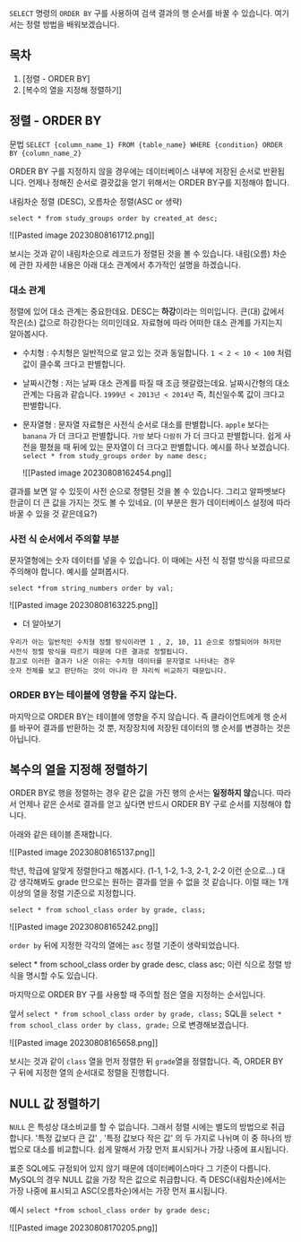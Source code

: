 `SELECT` 명령의 `ORDER BY` 구를 사용하여 검색 결과의 행 순서를 바꿀 수 있습니다. 여기서는 정렬 방법을 배워보겠습니다.

## 목차

1. [정렬 - ORDER BY]
2. [복수의 열을 지정해 정렬하기]

## 정렬 - ORDER BY

문법
`SELECT {column_name_1} FROM {table_name} WHERE {condition} ORDER BY {column_name_2}` 

ORDER BY 구를 지정하지 않을 경우에는 데이터베이스 내부에 저장된 순서로 반환됩니다. 언제나 정해진 순서로 결괏값을 얻기 위해서는 ORDER BY구를 지정해야 합니다.

내림차순 정렬 (DESC), 오름차순 정렬(ASC or 생략)

`select * from study_groups order by created_at desc;`

![[Pasted image 20230808161712.png]]

보시는 것과 같이 내림차순으로 레코드가 정렬된 것을 볼 수 있습니다. 내림(오름) 차순에 관한 자세한 내용은 아래 대소 관계에서 추가적인 설명을 하겠습니다.

### 대소 관계

정렬에 있어 대소 관계는 중요한데요. DESC는 **하강**이라는 의미입니다. 큰(대) 값에서 작은(소) 값으로 하강한다는 의미인데요. 자료형에 따라 어떠한 대소 관계를 가지는지 알아봅시다.

- 수치형 : 수치형은 일반적으로 알고 있는 것과 동일합니다. `1 < 2 < 10 < 100` 처럼 값이 클수록 크다고 판별합니다.

- 날짜시간형 : 저는 날짜 대소 관계를 따질 때 조금 헷갈렸는데요. 날짜시간형의 대소 관계는 다음과 같습니다. `1999년 < 2013년 < 2014년` 즉, 최신일수록 값이 크다고 판별합니다. 

- 문자열형 : 문자열 자료형은 사전식 순서로 대소를 판별합니다. `apple` 보다는 `banana` 가 더 크다고 판별합니다.  `가방` 보다 `다람쥐` 가 더 크다고 판별합니다. 쉽게 사전을 펼쳤을 때 뒤에 있는 문자열이 더 크다고 판별합니다. 예시를 하나 보겠습니다.
   `select * from study_groups order by name desc;`

	![[Pasted image 20230808162454.png]]

 결과를 보면 알 수 있듯이 사전 순으로 정렬된 것을 볼 수 있습니다. 그리고 알파벳보다 한글이 더 큰 값을 가지는 것도 볼 수 있네요. (이 부분은 뭔가 데이터베이스 설정에 따라 바꿀 수 있을 것 같은데요?)


### 사전 식 순서에서 주의할 부분
문자열형에는 숫자 데이터를 넣을 수 있습니다. 이 때에는 사전 식 정렬 방식을 따르므로 주의해야 합니다. 예시를 살펴봅시다.

`select *from string_numbers order by val;`

![[Pasted image 20230808163225.png]]

- 더 알아보기
```
우리가 아는 일반적인 수치형 정렬 방식이라면 1 , 2, 10, 11 순으로 정렬되어야 하지만 
사전식 정렬 방식을 따르기 때문에 다른 결과로 정렬됩니다. 
참고로 이러한 결과가 나온 이유는 수치형 데이터를 문자열로 나타내는 경우 
숫자 전체를 보고 판단하는 것이 아니라 한 자리씩 비교하기 때문입니다.
```

### ORDER BY는 테이블에 영향을 주지 않는다.

마지막으로 ORDER BY는 테이블에 영향을 주지 않습니다. 즉 클라이언트에게 행 순서를 바꾸어 결과를 반환하는 것 뿐, 저장장치에 저장된 데이터의 행 순서를 변경하는 것은 아닙니다.


## 복수의 열을 지정해 정렬하기

ORDER BY로 행을 정렬하는 경우 같은 값을 가진 행의 순서는 **일정하지 않**습니다. 따라서 언제나 같은 순서로 결과를 얻고 싶다면 반드시 ORDER BY 구로 순서를 지정해야 합니다.

아래와 같은 테이블 존재합니다.

![[Pasted image 20230808165137.png]]

학년, 학급에 알맞게 정렬한다고 해봅시다. (1-1, 1-2, 1-3, 2-1, 2-2 이런 순으로...) 대강 생각해봐도 grade 만으로는 원하는 결과를 얻을 수 없을 것 같습니다. 이럴 때는 1개 이상의 열을 정렬 기준으로 지정합니다.

`select * from school_class order by grade, class;`

![[Pasted image 20230808165242.png]]

`order by` 뒤에 지정한 각각의 열에는 `asc` 정렬 기준이 생략되었습니다. 

select * from school_class order by grade desc, class asc; 이런 식으로 정렬 방식을 명시할 수도 있습니다.

마지막으로 ORDER BY 구를 사용할 때 주의할 점은 열을 지정하는 순서입니다.

앞서 `select * from school_class order by grade, class;` SQL을 
`select * from school_class order by class, grade;` 으로 변경해보겠습니다.

![[Pasted image 20230808165658.png]]

보시는 것과 같이 `class` 열을 먼저 정렬한 뒤 `grade`열을 정렬합니다. 즉, ORDER BY 구 뒤에 지정한 열의 순서대로 정렬을 진행합니다.

## NULL 값 정렬하기

`NULL` 은 특성상 대소비교를 할 수 없습니다. 그래서 정렬 시에는 별도의 방법으로 취급합니다. '특정 값보다 큰 값' , '특정 값보다 작은 값' 의 두 가지로 나뉘며 이 중 하나의 방법으로 대소를 비교합니다. 쉽게 말해서 가장 먼저 표시되거나 가장 나중에 표시됩니다.

표준 SQL에도 규정되어 있지 않기 때문에 데이터베이스마다 그 기준이 다릅니다. MySQL의 경우 NULL 값을 가장 작은 값으로 취급합니다. 즉 DESC(내림차순)에서는 가장 나중에 표시되고 ASC(오름차순)에서는 가장 먼저 표시됩니다.

예시
`select *from school_class order by grade desc;`

![[Pasted image 20230808170205.png]]
